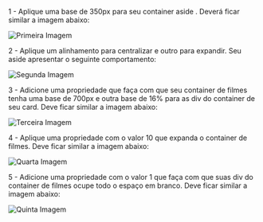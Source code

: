 1 - Aplique uma base de 350px para seu container aside . Deverá ficar similar a imagem abaixo:

![Primeira Imagem](imgs/exercicio-part2-1.png)

2 - Aplique um alinhamento para centralizar e outro para expandir. Seu aside apresentar o seguinte comportamento:

![Segunda Imagem](imgs/exercicio-part2-2.png)

3 - Adicione uma propriedade que faça com que seu container de filmes tenha uma base de 700px e outra base de 16% para as div do container de seu card. Deve ficar similar a imagem abaixo:

![Terceira Imagem](imgs/exercicio-part2-3.png)

4 - Aplique uma propriedade com o valor 10 que expanda o container de filmes. Deve ficar similar a imagem abaixo:

![Quarta Imagem](imgs/exercicio-part2-4.png)

5 - Adicione uma propriedade com o valor 1 que faça com que suas div do container de filmes ocupe todo o espaço em branco. Deve ficar similar a imagem abaixo:

![Quinta Imagem](imgs/exercicio-part2-5.png)
